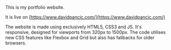 This is my portfolio website.

It is live on [https://www.davidpancic.com/](https://www.davidpancic.com/)

The website is made using exclusively HTML5, CSS3 and JS.
It's responsive, designed for viewports from 320px to 1500px.
The code utilises new CSS features like Flexbox and Grid but also has fallbacks for older browsers.

